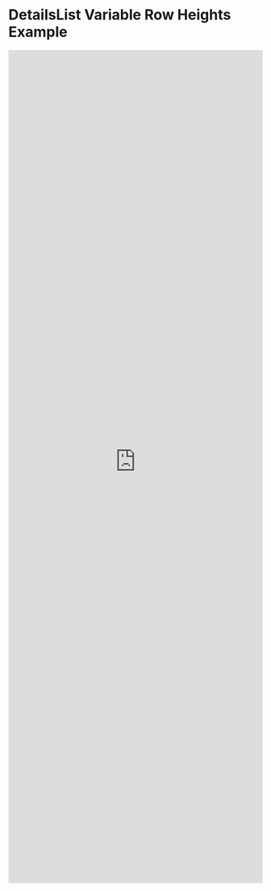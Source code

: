 # DetailsList Variable Row Heights Example

<iframe 
    title='DetailsList Variable Row Heights Example'
    src='https://fabricweb.z5.web.core.windows.net/pr-deploy-site/refs/heads/master/fabric-website-resources/dist/index.html#/examples/detailslist/variablerowheights?docsExample=true'
    frameborder='no'
    height='1650'
    style='width: 100%;'
>